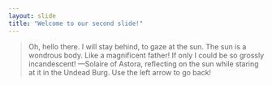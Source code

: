 ```yaml
---
layout: slide
title: "Welcome to our second slide!"
---
```

> Oh, hello there. I will stay behind, to gaze at the sun.
> The sun is a wondrous body. Like a magnificent father!
> If only I could be so grossly incandescent!
> —Solaire of Astora, reflecting on the sun while staring at it in the Undead Burg.
Use the left arrow to go back!
